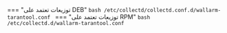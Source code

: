 === "توزيعات تعتمد على DEB"
    ```bash
    /etc/collectd/collectd.conf.d/wallarm-tarantool.conf
    ```
=== "توزيعات تعتمد على RPM"
    ```bash
    /etc/collectd.d/wallarm-tarantool.conf
    ```